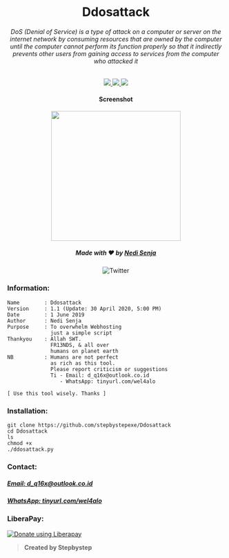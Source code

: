 <h1 align="center">Ddosattack</h1>
<h6 align="center">DoS (Denial of Service) is a type of attack on a computer or server on the internet network by consuming resources that are owned by the computer until the computer cannot perform its function properly so that it indirectly prevents other users from gaining access to services from the computer who attacked it</h6>
<p align="center">
  <a href="https://www.python.org">
    <img src="https://img.shields.io/badge/python-2.7.17-blue.svg">
  </a>
  <a href="https://raw.githubusercontent.com/stepbystepexe/Spoofing/master/LICENSE">
    <img src="https://img.shields.io/badge/license-Apache-red.svg">
  </a>
  <a href="https://opensource.org">
    <img src="https://img.shields.io/badge/open%20source-❤-green.svg">
  </a>
</p>
<h4 align="center">Screenshot</h4>
<p align="center">
  <img src="https://raw.githubusercontent.com/stepbystepexe/Spoofing/master/Screenshot.png" width="300">
</p>
<h5>
<p align="center">
  Made with ❤️ by <a href="https://github.com/stepbystepexe">Nedi Senja</a>
</h5>
</p>
<p align="center">
  <img src="https://img.shields.io/twitter/url?url=https%3A%2F%2Fgithub.com%2Stepbystepexe%2FDdosattack" alt="Twitter">
</p>

### Information:
```text
Name        : Ddosattack
Version     : 1.1 (Update: 30 April 2020, 5:00 PM)
Date        : 1 June 2019
Author      : Nedi Senja
Purpose     : To overwhelm Webhosting
              just a simple script
Thankyou    : Allah SWT.
              FR13NDS, & all over
              humans on planet earth
NB          : Humans are not perfect
              as rich as this tool.
              Please report criticism or suggestions
              Ti - Email: d_q16x@outlook.co.id
                 - WhatsApp: tinyurl.com/wel4alo

[ Use this tool wisely. Thanks ]
```

### Installation:
```text
git clone https://github.com/stepbystepexe/Ddosattack
cd Ddosattack
ls
chmod +x
./ddosattack.py
```
### Contact:

<h5> <a href="http://d_q16x@outlook.co.id">Email: d_q16x@outlook.co.id</a>
</h5>
<h5> <a href="https://tinyurl.com/wel4alo">WhatsApp: tinyurl.com/wel4alo</a>
</h5>

### LiberaPay:
<noscript><a href="https://liberapay.com/stepbystepexe/donate"><img alt="Donate using Liberapay" src="https://liberapay.com/assets/widgets/donate.svg"></a></noscript>

>**Created by Stepbystep**
